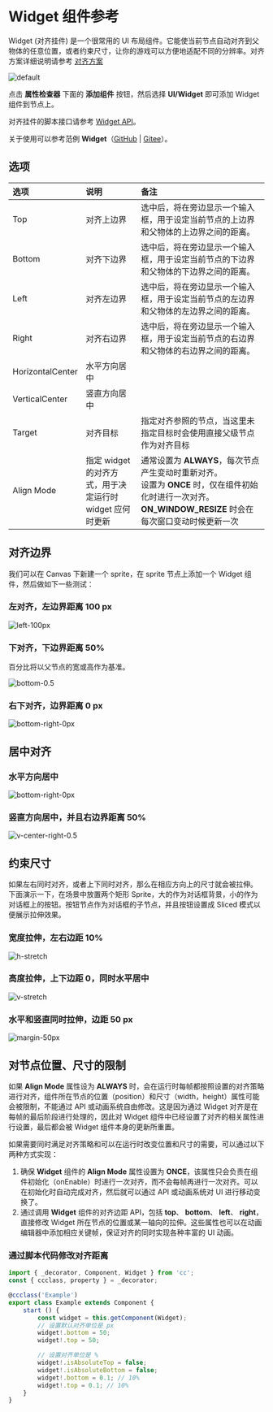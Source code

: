 # Widget 组件参考

Widget (对齐挂件) 是一个很常用的 UI 布局组件。它能使当前节点自动对齐到父物体的任意位置，或者约束尺寸，让你的游戏可以方便地适配不同的分辨率。对齐方案详细说明请参考 [对齐方案](../engine/widget-align.md)

![default](widget/widget-default.png)

点击 **属性检查器** 下面的 **添加组件** 按钮，然后选择 **UI/Widget** 即可添加 Widget 组件到节点上。

对齐挂件的脚本接口请参考 [Widget API](__APIDOC__/zh/#/docs/3.3/zh/ui/Class/Widget)。

关于使用可以参考范例 **Widget**（[GitHub](https://github.com/cocos-creator/test-cases-3d/tree/v3.3/assets/cases/ui/04.widget) | [Gitee](https://gitee.com/mirrors_cocos-creator/test-cases-3d/tree/v3.3/assets/cases/ui/04.widget)）。

## 选项

选项     | 说明      | 备注
:--     | :--      | :--
Top     | 对齐上边界 | 选中后，将在旁边显示一个输入框，用于设定当前节点的上边界和父物体的上边界之间的距离。
Bottom  | 对齐下边界 | 选中后，将在旁边显示一个输入框，用于设定当前节点的下边界和父物体的下边界之间的距离。
Left    | 对齐左边界 | 选中后，将在旁边显示一个输入框，用于设定当前节点的左边界和父物体的左边界之间的距离。
Right   | 对齐右边界 | 选中后，将在旁边显示一个输入框，用于设定当前节点的右边界和父物体的右边界之间的距离。
HorizontalCenter   | 水平方向居中 |
VerticalCenter     | 竖直方向居中 |
Target  | 对齐目标   | 指定对齐参照的节点，当这里未指定目标时会使用直接父级节点作为对齐目标
Align Mode | 指定 widget 的对齐方式，用于决定运行时 widget 应何时更新 | 通常设置为 **ALWAYS**，每次节点产生变动时重新对齐。<br>设置为 **ONCE** 时，仅在组件初始化时进行一次对齐。**ON_WINDOW_RESIZE** 时会在每次窗口变动时候更新一次|

## 对齐边界

我们可以在 Canvas 下新建一个 sprite，在 sprite 节点上添加一个 Widget 组件，然后做如下一些测试：

### 左对齐，左边界距离 100 px

![left-100px](widget/widget-left-100px.png)

### 下对齐，下边界距离 50%

百分比将以父节点的宽或高作为基准。

![bottom-0.5](widget/widget-bottom-0.5.png)

### 右下对齐，边界距离 0 px

![bottom-right-0px](widget/widget-bottom-right-0px.png)

## 居中对齐

### 水平方向居中

![bottom-right-0px](widget/widget-h-center.png)

### 竖直方向居中，并且右边界距离 50%

![v-center-right-0.5](widget/widget-v-center-right-0.5.png)

## 约束尺寸

如果左右同时对齐，或者上下同时对齐，那么在相应方向上的尺寸就会被拉伸。
下面演示一下，在场景中放置两个矩形 Sprite，大的作为对话框背景，小的作为对话框上的按钮。按钮节点作为对话框的子节点，并且按钮设置成 Sliced 模式以便展示拉伸效果。

### 宽度拉伸，左右边距 10%

![h-stretch](widget/widget-h-stretch.png)

### 高度拉伸，上下边距 0，同时水平居中

![v-stretch](widget/widget-v-stretch.png)

### 水平和竖直同时拉伸，边距 50 px

![margin-50px](widget/widget-margin-50px.png)

## 对节点位置、尺寸的限制

如果 **Align Mode** 属性设为 **ALWAYS** 时，会在运行时每帧都按照设置的对齐策略进行对齐，组件所在节点的位置（position）和尺寸（width，height）属性可能会被限制，不能通过 API 或动画系统自由修改。这是因为通过 Widget 对齐是在每帧的最后阶段进行处理的，因此对 Widget 组件中已经设置了对齐的相关属性进行设置，最后都会被 Widget 组件本身的更新所重置。

如果需要同时满足对齐策略和可以在运行时改变位置和尺寸的需要，可以通过以下两种方式实现：

1. 确保 **Widget** 组件的 **Align Mode** 属性设置为 **ONCE**，该属性只会负责在组件初始化（onEnable）时进行一次对齐，而不会每帧再进行一次对齐。可以在初始化时自动完成对齐，然后就可以通过 API 或动画系统对 UI 进行移动变换了。
2. 通过调用 **Widget** 组件的对齐边距 API，包括 **top**、 **bottom**、 **left**、 **right**，直接修改 Widget 所在节点的位置或某一轴向的拉伸。这些属性也可以在动画编辑器中添加相应关键帧，保证对齐的同时实现各种丰富的 UI 动画。

### 通过脚本代码修改对齐距离

```ts
import { _decorator, Component, Widget } from 'cc';
const { ccclass, property } = _decorator;

@ccclass('Example')
export class Example extends Component {
    start () {
        const widget = this.getComponent(Widget);
        // 设置默认对齐单位是 px
        widget!.bottom = 50;
        widget!.top = 50;

        // 设置对齐单位是 %
        widget!.isAbsoluteTop = false;
        widget!.isAbsoluteBottom = false;
        widget!.bottom = 0.1; // 10%
        widget!.top = 0.1; // 10%
    }
}
```
